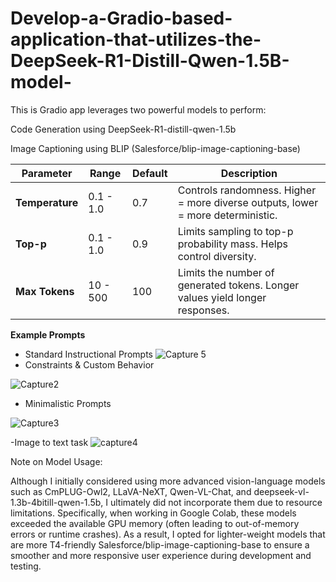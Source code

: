 # Develop-a-Gradio-based-application-that-utilizes-the-DeepSeek-R1-Distill-Qwen-1.5B-model-

This is Gradio app leverages two powerful models to perform:

Code Generation using DeepSeek-R1-distill-qwen-1.5b

Image Captioning using BLIP (Salesforce/blip-image-captioning-base)


| Parameter       | Range     | Default | Description                                                                     |
| --------------- | --------- | ------- | ------------------------------------------------------------------------------- |
| **Temperature** | 0.1 - 1.0 | 0.7     | Controls randomness. Higher = more diverse outputs, lower = more deterministic. |
| **Top-p**       | 0.1 - 1.0 | 0.9     | Limits sampling to top-p probability mass. Helps control diversity.             |
| **Max Tokens**  | 10 - 500  | 100     | Limits the number of generated tokens. Longer values yield longer responses.    |




**Example Prompts**
- Standard Instructional Prompts
![Capture 5](https://github.com/user-attachments/assets/300c623b-0307-4b73-a1c3-062534c23ec4)
- Constraints & Custom Behavior

![Capture2](https://github.com/user-attachments/assets/76ab8f97-ff1e-46ac-a09e-6baeb43646ab)
- Minimalistic Prompts

![Capture3](https://github.com/user-attachments/assets/e5db0921-0f87-4795-8cbe-3a9a08d6008f)

-Image to text task
![capture4](https://github.com/user-attachments/assets/8cc1e634-8c42-4946-9afb-4ee8f295b744)


Note on Model Usage:

Although I initially considered using more advanced vision-language models such as CmPLUG-Owl2, LLaVA-NeXT, Qwen-VL-Chat, and deepseek-vl-1.3b-4bitill-qwen-1.5b, I ultimately did not incorporate them due to resource limitations. Specifically, when working in Google Colab, these models exceeded the available GPU memory (often leading to out-of-memory errors or runtime crashes). As a result, I opted for lighter-weight models that are more T4-friendly Salesforce/blip-image-captioning-base to ensure a smoother and more responsive user experience during development and testing.
